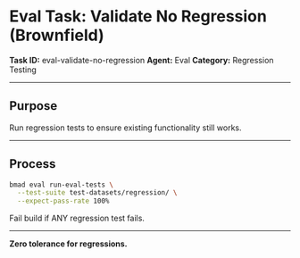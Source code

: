 # Eval Task: Validate No Regression (Brownfield)

**Task ID:** eval-validate-no-regression
**Agent:** Eval
**Category:** Regression Testing

---

## Purpose

Run regression tests to ensure existing functionality still works.

---

## Process

```bash
bmad eval run-eval-tests \
  --test-suite test-datasets/regression/ \
  --expect-pass-rate 100%
```

Fail build if ANY regression test fails.

---

**Zero tolerance for regressions.**
